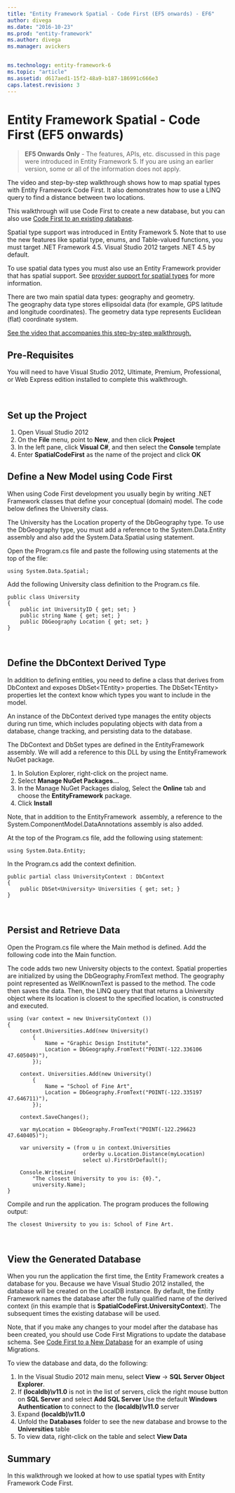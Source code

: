 ```yaml
---
title: "Entity Framework Spatial - Code First (EF5 onwards) - EF6"
author: divega
ms.date: "2016-10-23"
ms.prod: "entity-framework"
ms.author: divega
ms.manager: avickers


ms.technology: entity-framework-6
ms.topic: "article"
ms.assetid: d617aed1-15f2-48a9-b187-186991c666e3
caps.latest.revision: 3
---
```

# Entity Framework Spatial - Code First (EF5 onwards)
> **EF5 Onwards Only** - The features, APIs, etc. discussed in this page were introduced in Entity Framework 5. If you are using an earlier version, some or all of the information does not apply.

The video and step-by-step walkthrough shows how to map spatial types with Entity Framework Code First. It also demonstrates how to use a LINQ query to find a distance between two locations.

This walkthrough will use Code First to create a new database, but you can also use [Code First to an existing database](../ef6/entity-framework-code-first-to-an-existing-database.md).

Spatial type support was introduced in Entity Framework 5. Note that to use the new features like spatial type, enums, and Table-valued functions, you must target .NET Framework 4.5. Visual Studio 2012 targets .NET 4.5 by default.

To use spatial data types you must also use an Entity Framework provider that has spatial support. See [provider support for spatial types](../ef6/entity-framework-provider-support-for-spatial-types.md) for more information.

There are two main spatial data types: geography and geometry. The geography data type stores ellipsoidal data (for example, GPS latitude and longitude coordinates). The geometry data type represents Euclidean (flat) coordinate system.

[See the video that accompanies this step-by-step walkthrough.](../ef6/entity-framework-spatial-code-first-ef5-onwards-video.md)
 

## Pre-Requisites

You will need to have Visual Studio 2012, Ultimate, Premium, Professional, or Web Express edition installed to complete this walkthrough.

 

## Set up the Project

1.  Open Visual Studio 2012
2.  On the **File** menu, point to **New**, and then click **Project**
3.  In the left pane, click **Visual C\#**, and then select the **Console** template
4.  Enter **SpatialCodeFirst** as the name of the project and click **OK**

## Define a New Model using Code First

When using Code First development you usually begin by writing .NET Framework classes that define your conceptual (domain) model. The code below defines the University class.

The University has the Location property of the DbGeography type. To use the DbGeography type, you must add a reference to the System.Data.Entity assembly and also add the System.Data.Spatial using statement.

Open the Program.cs file and paste the following using statements at the top of the file:

```
using System.Data.Spatial;
```

Add the following University class definition to the Program.cs file.

```
public class University  
{ 
    public int UniversityID { get; set; } 
    public string Name { get; set; } 
    public DbGeography Location { get; set; } 
}
```
 

## Define the DbContext Derived Type

In addition to defining entities, you need to define a class that derives from DbContext and exposes DbSet&lt;TEntity&gt; properties. The DbSet&lt;TEntity&gt; properties let the context know which types you want to include in the model.

An instance of the DbContext derived type manages the entity objects during run time, which includes populating objects with data from a database, change tracking, and persisting data to the database.

The DbContext and DbSet types are defined in the EntityFramework assembly. We will add a reference to this DLL by using the EntityFramework NuGet package.

1.  In Solution Explorer, right-click on the project name.
2.  Select **Manage NuGet Packages…**
3.  In the Manage NuGet Packages dialog, Select the **Online** tab and choose the **EntityFramework** package.
4.  Click **Install**

Note, that in addition to the EntityFramework  assembly, a reference to the System.ComponentModel.DataAnnotations assembly is also added.

At the top of the Program.cs file, add the following using statement:

```
using System.Data.Entity;
```

In the Program.cs add the context definition. 

```
public partial class UniversityContext : DbContext 
{ 
    public DbSet<University> Universities { get; set; } 
}
```
 

## Persist and Retrieve Data

Open the Program.cs file where the Main method is defined. Add the following code into the Main function.

The code adds two new University objects to the context. Spatial properties are initialized by using the DbGeography.FromText method. The geography point represented as WellKnownText is passed to the method. The code then saves the data. Then, the LINQ query that that returns a University object where its location is closest to the specified location, is constructed and executed.

```
using (var context = new UniversityContext ()) 
{ 
    context.Universities.Add(new University() 
        { 
            Name = "Graphic Design Institute", 
            Location = DbGeography.FromText("POINT(-122.336106 47.605049)"), 
        }); 
 
    context. Universities.Add(new University() 
        { 
            Name = "School of Fine Art", 
            Location = DbGeography.FromText("POINT(-122.335197 47.646711)"), 
        }); 
 
    context.SaveChanges(); 
 
    var myLocation = DbGeography.FromText("POINT(-122.296623 47.640405)"); 
 
    var university = (from u in context.Universities 
                        orderby u.Location.Distance(myLocation) 
                        select u).FirstOrDefault(); 
 
    Console.WriteLine( 
        "The closest University to you is: {0}.", 
        university.Name); 
}
```

Compile and run the application. The program produces the following output:

```
The closest University to you is: School of Fine Art.
```
 

## View the Generated Database

When you run the application the first time, the Entity Framework creates a database for you. Because we have Visual Studio 2012 installed, the database will be created on the LocalDB instance. By default, the Entity Framework names the database after the fully qualified name of the derived context (in this example that is **SpatialCodeFirst.UniversityContext**). The subsequent times the existing database will be used.  

Note, that if you make any changes to your model after the database has been created, you should use Code First Migrations to update the database schema. See [Code First to a New Database](../ef6/entity-framework-code-first-to-a-new-database.md) for an example of using Migrations.

To view the database and data, do the following:

1.  In the Visual Studio 2012 main menu, select **View** -&gt; **SQL Server Object Explorer**.
2.  If **(localdb)\\v11.0** is not in the list of servers, click the right mouse button on **SQL Server** and select **Add SQL Server**
    Use the default **Windows Authentication** to connect to the **(localdb)\\v11.0** server
3.  Expand **(localdb)\\v11.0**
4.  Unfold the **Databases** folder to see the new database and browse to the **Universities** table
5.  To view data, right-click on the table and select **View Data**

## Summary

In this walkthrough we looked at how to use spatial types with Entity Framework Code First. 
